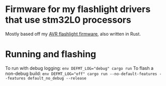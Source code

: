 # Firmware for my flashlight drivers that use stm32L0 processors

Mostly based off my [AVR flashlight firmware](https://github.com/simmsb/tyrfing/), also written in Rust.


# Running and flashing

To run with debug logging: `env DEFMT_LOG="debug" cargo run`
To flash a non-debug build: `env DEFMT_LOG="off" cargo run --no-default-features --features default_no_debug --release`
